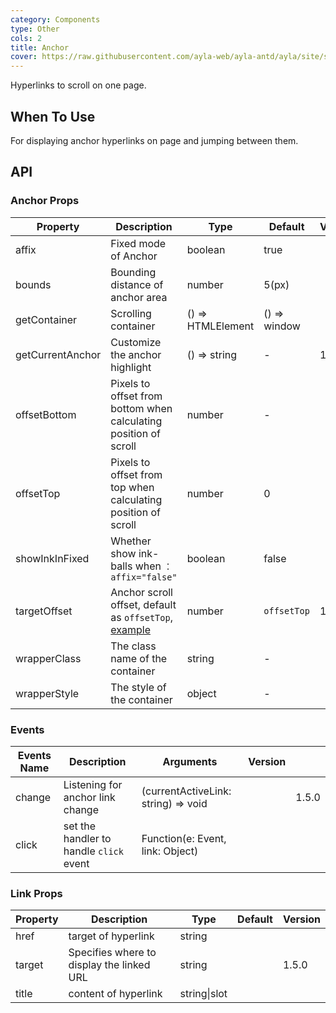 ```yaml
---
category: Components
type: Other
cols: 2
title: Anchor
cover: https://raw.githubusercontent.com/ayla-web/ayla-antd/ayla/site/src/assets/components-cover/anchor.svg
---
```


Hyperlinks to scroll on one page.

## When To Use

For displaying anchor hyperlinks on page and jumping between them.

## API

### Anchor Props

| Property | Description | Type | Default | Version |
| --- | --- | --- | --- | --- |
| affix | Fixed mode of Anchor | boolean | true |  |
| bounds | Bounding distance of anchor area | number | 5(px) |  |
| getContainer | Scrolling container | () => HTMLElement | () => window |  |
| getCurrentAnchor | Customize the anchor highlight | () => string | - | 1.5.0 |
| offsetBottom | Pixels to offset from bottom when calculating position of scroll | number | - |  |
| offsetTop | Pixels to offset from top when calculating position of scroll | number | 0 |  |
| showInkInFixed | Whether show ink-balls when `：affix="false"` | boolean | false |  |
| targetOffset | Anchor scroll offset, default as `offsetTop`, [example](#components-anchor-demo-targetOffset) | number | `offsetTop` | 1.5.0 |
| wrapperClass | The class name of the container | string | - |  |
| wrapperStyle | The style of the container | object | - |  |

### Events

| Events Name | Description | Arguments | Version |  |
| --- | --- | --- | --- | --- |
| change | Listening for anchor link change | (currentActiveLink: string) => void |  | 1.5.0 |
| click | set the handler to handle `click` event | Function(e: Event, link: Object) |  |  |

### Link Props

| Property | Description                               | Type         | Default | Version |
| -------- | ----------------------------------------- | ------------ | ------- | ------- |
| href     | target of hyperlink                       | string       |         |         |
| target   | Specifies where to display the linked URL | string       |         | 1.5.0   |
| title    | content of hyperlink                      | string\|slot |         |         |
